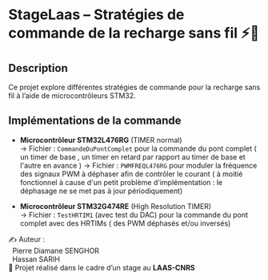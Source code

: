 # StageLaas – Stratégies de commande de la recharge sans fil ⚡🔋

## Description
Ce projet explore différentes stratégies de commande pour la recharge sans fil à l’aide de microcontrôleurs STM32.

## Implémentations de la commande 

- **Microcontrôleur STM32L476RG** (TIMER normal)  
  → Fichier : `CommandeDuPontComplet` pour la commande du pont complet ( un timer de base , un timer en retard par rapport au timer de base et l'autre en avance )
  → Fichier : `PWMFREQL476RG` pour moduler la fréquence des signaux PWM à déphaser afin de contrôler le courant ( à moitié fonctionnel à cause d'un petit
               problème d'implémentation : le déphasage ne se met pas à jour périodiquement)

- **Microcontrôleur STM32G474RE** (High Resolution TIMER)  
  → Fichier : `TestHRTIM1` (avec test du DAC) pour la commande du pont complet avec des HRTIMs ( des PWM déphasés et/ou inversés)


✍️ Auteur :       
&nbsp;&nbsp;Pierre Diamane SENGHOR<br> 
&nbsp;&nbsp;Hassan SARIH <br>
📅 Projet réalisé dans le cadre d’un stage au **LAAS-CNRS**
